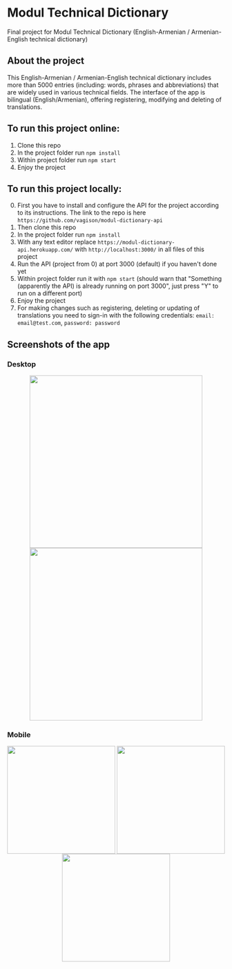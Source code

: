 # Modul Technical Dictionary
Final project for Modul Technical Dictionary (English-Armenian / Armenian-English technical dictionary)

## About the project
This English-Armenian / Armenian-English technical dictionary includes more than 5000 entries (including: words, phrases and abbreviations) that are widely used in various technical fields. The interface of the app is bilingual (English/Armenian), offering registering, modifying and deleting of translations.

## To run this project online:
1. Clone this repo
2. In the project folder run `npm install`
3. Within project folder run `npm start`
4. Enjoy the project

## To run this project locally:
0. First you have to install and configure the API for the project according to its instructions. The link to the repo is here `https://github.com/vagison/modul-dictionary-api`
1. Then clone this repo
2. In the project folder run `npm install`
3. With any text editor replace `https://modul-dictionary-api.herokuapp.com/` with `http://localhost:3000/` in all files of this project 
4. Run the API (project from 0) at port 3000 (default) if you haven't done yet
5. Within project folder run it with `npm start` (should warn that "Something (apparently the API) is already running on port 3000", just press "Y" to run on a different port)
6. Enjoy the project
7. For making changes such as registering, deleting or updating of translations you need to sign-in with the following credentials: 
   `email: email@test.com`, `password: password`

## Screenshots of the app

### Desktop
<div align="center">
  <img width="400px" align="center" src="https://user-images.githubusercontent.com/81805058/154231467-5dc59d46-6b3e-41b1-8594-911b07d1af40.png">
  <img width="400px" align="center" src="https://user-images.githubusercontent.com/81805058/154231454-42a52bb7-ce09-4223-82a1-a5ad3dd1d3e5.png">
</div>

### Mobile
<div align="center">
  <img width="250px" align="center" src="https://user-images.githubusercontent.com/81805058/154231556-ee95690a-cd28-4ee2-964c-2c71acf1c909.jpg">
  <img width="250px" align="center" src="https://user-images.githubusercontent.com/81805058/154231551-92a8a9d7-98a6-47c7-9f94-0200743e731e.jpg">
  <img width="250px" align="center" src="https://user-images.githubusercontent.com/81805058/154231558-6cc178d8-204c-40eb-9734-22097fcc2f03.jpg">
</div>
